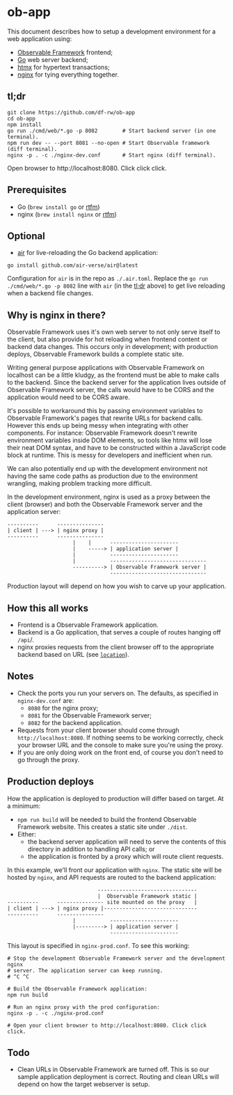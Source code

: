 # ob-app

This document describes how to setup a development environment for a web
application using:

- [Observable Framework](https://observablehq.com/framework) frontend;
- [Go](https://go.dev) web server backend;
- [htmx](https://htmx.org) for hypertext transactions;
- [nginx](https://nginx.org) for tying everything together.

## tl;dr

<a name="tldr"></a>

```shell
git clone https://github.com/df-rw/ob-app
cd ob-app
npm install
go run ./cmd/web/*.go -p 8082        # Start backend server (in one terminal).
npm run dev -- --port 8081 --no-open # Start Observable framework (diff terminal).
nginx -p . -c ./nginx-dev.conf       # Start nginx (diff terminal).
```

Open browser to http://localhost:8080. Click click click.

## Prerequisites

- Go (`brew install go` or [rtfm](https://go.dev/doc/install))
- nginx (`brew install nginx` or [rtfm](https://nginx.org/en/docs/install.html))

## Optional

- [air](https://github.com/air-verse/air) for live-reloading the Go backend
  application:

```shell
go install github.com/air-verse/air@latest
```

Configuration for `air` is in the repo as `./.air.toml`. Replace the `go run
./cmd/web/*.go -p 8082` line with `air` (in the [tl;dr](#tldr) above) to get
live reloading when a backend file changes.

## Why is nginx in there?

Observable Framework uses it's own web server to not only serve itself to the
client, but also provide for hot reloading when frontend content or backend
data changes. This occurs only in development; with production deploys,
Observable Framework builds a complete static site.

Writing general purpose applications with Observable Framework on localhost can
be a little kludgy, as the frontend must be able to make calls to the backend.
Since the backend server for the application lives outside of Observable
Framework server, the calls would have to be CORS and the application would
need to be CORS aware.

It's possible to workaround this by passing environment variables to Observable
Framework's pages that rewrite URLs for backend calls. However this ends up
being messy when integrating with other components. For instance: Observable
Framework doesn't rewrite environment variables inside DOM elements, so tools
like htmx will lose their neat DOM syntax, and have to be constructed within a
JavaScript code block at runtime. This is messy for developers and inefficient
when run.

We can also potentially end up with the development environment not having the
same code paths as production due to the environment wrangling, making problem
tracking more difficult.

In the development environment, nginx is used as a proxy between the client
(browser) and both the Observable Framework server and the application server:

```
----------      ---------------
| client | ---> | nginx proxy |
----------      ---------------
                     |    |      ----------------------
                     |    -----> | application server |
                     |           ----------------------
                     |           -------------------------------
                     ----------> | Observable Framework server |
                                 -------------------------------
```

Production layout will depend on how you wish to carve up your application.

## How this all works

- Frontend is a Observable Framework application.
- Backend is a Go application, that serves a couple of routes hanging off `/api`/.
- nginx proxies requests from the client browser off to the appropriate backend
  based on URL (see
  [`location`](https://nginx.org/en/docs/http/ngx_http_core_module.html#location)).

## Notes

- Check the ports you run your servers on. The defaults, as specified in
  `nginx-dev.conf` are:
  - `8080` for the nginx proxy;
  - `8081` for the Observable Framework server;
  - `8082` for the backend application.
- Requests from your client browser should come through
  `http://localhost:8080`. If nothing seems to be working correctly, check
  your browser URL and the console to make sure you're using the proxy.
- If you are only doing work on the front end, of course you don't need to go
  through the proxy.

## Production deploys

How the application is deployed to production will differ based on target. At a
minimum:

- `npm run build` will be needed to build the frontend Observable Framework
  website. This creates a static site under `./dist`.
- Either:
  - the backend server application will need to serve the contents of this
  directory in addition to handling API calls; or
  - the application is fronted by a proxy which will route client requests.

In this example, we'll front our application with `nginx`. The static site will
be hosted by `nginx`, and API requests are routed to the backend application:

```
                             --------------------------------
                             |  Observable Framework static |
----------      --------------- site mounted on the proxy   |
| client | ---> | nginx proxy |------------------------------
----------      ---------------
                     |           ----------------------
                     |---------> | application server |
                                 ----------------------
```

This layout is specified in `nginx-prod.conf`. To see this working:

```shell
# Stop the development Observable Framework server and the development nginx
# server. The application server can keep running.
# ^C ^C

# Build the Observable Framework application:
npm run build

# Run an nginx proxy with the prod configuration:
nginx -p . -c ./nginx-prod.conf

# Open your client browser to http://localhost:8080. Click click click.
```

## Todo

- Clean URLs in Observable Framework are turned off. This is so our sample
  application deployment is correct. Routing and clean URLs will depend on
  how the target webserver is setup.
